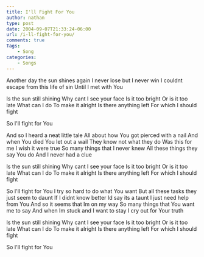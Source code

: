 ```yaml
---
title: I'll Fight For You
author: nathan
type: post
date: 2004-09-07T21:33:24-06:00
url: /i-ll-fight-for-you/
comments: true
Tags:
    - Song
categories:
    - Songs
---
```

Another day the sun shines again
I never lose but I never win
I couldnt escape from this life of sin
Until I met with You

Is the sun still shining
Why cant I see your face
Is it too bright
Or is it too late
What can I do
To make it alright
Is there anything left
For which I should fight

So I'll fight for You

And so I heard a neat little tale
All about how You got pierced with a nail
And when You died You let out a wail
They know not what they do
Was this for me I wish it were true
So many things that I never knew
All these things they say You do
And I never had a clue

Is the sun still shining
Why cant I see your face
Is it too bright
Or is it too late
What can I do
To make it alright
Is there anything left
For which I should fight

So I'll fight for You
I try so hard to do what You want
But all these tasks they just seem to daunt
If I didnt know better Id say its a taunt
I just need help from You
And so it seems that Im on my way
So many things that You want me to say
And when Im stuck and I want to stay
I cry out for Your truth

Is the sun still shining
Why cant I see your face
Is it too bright
Or is it too late
What can I do
To make it alright
Is there anything left
For which I should fight

So I'll fight for You
